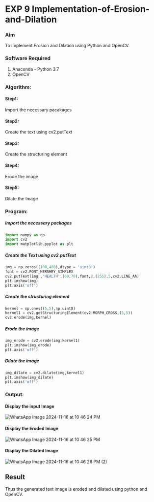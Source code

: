 # EXP 9 Implementation-of-Erosion-and-Dilation
### Aim
To implement Erosion and Dilation using Python and OpenCV.
### Software Required
1. Anaconda - Python 3.7
2. OpenCV
### Algorithm:
#### Step1:<br>
Import the necessary pacakages

#### Step2:<br>
Create the text using cv2.putText

#### Step3:<br>
Create the structuring element

#### Step4:<br>
Erode the image

#### Step5: <br>
Dilate the Image

 ### Program:
##### Import the necessary packages
``` Python
import numpy as np
import cv2
import matplotlib.pyplot as plt
```
##### Create the Text using cv2.putText
``` Python
img = np.zeros((100,400),dtype = 'uint8')
font = cv2.FONT_HERSHEY_SIMPLEX
cv2.putText(img ,'HEALTH',(60,70),font,2,(255),5,cv2.LINE_AA)
plt.imshow(img)
plt.axis('off')
```
##### Create the structuring element
``` Python
kernel = np.ones((5,5),np.uint8)
kernel1 = cv2.getStructuringElement(cv2.MORPH_CROSS,(5,5))
cv2.erode(img,kernel)
```
##### Erode the image
``` Python
img_erode = cv2.erode(img,kernel1)
plt.imshow(img_erode)
plt.axis('off')

```
##### Dilate the image
``` Python
img_dilate = cv2.dilate(img,kernel1)
plt.imshow(img_dilate)
plt.axis('off')
```
### Output:

#### Display the input Image
![WhatsApp Image 2024-11-16 at 10 46 24 PM](https://github.com/user-attachments/assets/fb5206fb-7df4-46dc-83fa-a5d3806fb8ef)


#### Display the Eroded Image
![WhatsApp Image 2024-11-16 at 10 46 25 PM](https://github.com/user-attachments/assets/d84ffad2-ef09-42b2-9649-ce70f45f3bb2)


#### Display the Dilated Image
![WhatsApp Image 2024-11-16 at 10 46 26 PM (2)](https://github.com/user-attachments/assets/d740acc5-d5e8-423a-91a2-3388e202271c)

## Result
Thus the generated text image is eroded and dilated using python and OpenCV.

